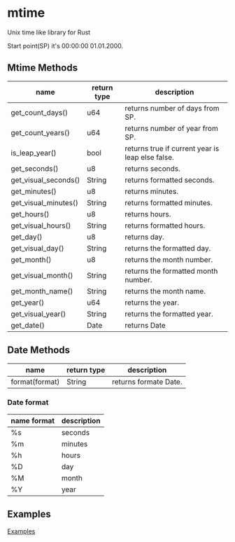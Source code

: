 # mtime

Unix time like library for Rust

Start point(SP) it's 00:00:00 01.01.2000.

## Mtime Methods

| name                 | return type | description                                      |
|----------------------|-------------|--------------------------------------------------|
| get_count_days()     | u64         | returns number of days from SP.                  |
| get_count_years()    | u64         | returns number of year from SP.                  |
| is_leap_year()       | bool        | returns true if current year is leap else false. |
| get_seconds()        | u8          | returns seconds.                                 |
| get_visual_seconds() | String      | returns formatted seconds.                       |
| get_minutes()        | u8          | returns minutes.                                 |
| get_visual_minutes() | String      | returns formatted minutes.                       |
| get_hours()          | u8          | returns hours.                                   |
| get_visual_hours()   | String      | returns formatted hours.                         |
| get_day()            | u8          | returns day.                                     |
| get_visual_day()     | String      | returns the formatted day.                       |
| get_month()          | u8          | returns the month number.                        |
| get_visual_month()   | String      | returns the formatted month number.              |
| get_month_name()     | String      | returns the month name.                          |
| get_year()           | u64         | returns the year.                                |
| get_visual_year()    | String      | returns the formatted year.                      |
| get_date()           | Date        | returns Date                                     |

## Date Methods

| name                 | return type | description                                      |
|----------------------|-------------|--------------------------------------------------|
| format(format)       | String      | returns formate Date.                            |

### Date format

| name format          | description |
|----------------------|-------------|
| %s                   | seconds     |
| %m                   | minutes     |
| %h                   | hours       |
| %D                   | day         |
| %M                   | month       |
| %Y                   | year        |

## Examples

[Examples](https://github.com/ArZarLordOfMango/mtime/tree/main/examples)
